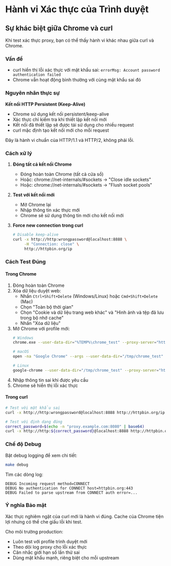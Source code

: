 # Hành vi Xác thực của Trình duyệt

## Sự khác biệt giữa Chrome và curl

Khi test xác thực proxy, bạn có thể thấy hành vi khác nhau giữa curl và Chrome.

### Vấn đề
- curl hiển thị lỗi xác thực với mật khẩu sai: `errorMsg: Account password authentication failed`
- Chrome vẫn hoạt động bình thường với cùng mật khẩu sai đó

### Nguyên nhân thực sự

**Kết nối HTTP Persistent (Keep-Alive)**
- Chrome sử dụng kết nối persistent/keep-alive
- Xác thực chỉ kiểm tra khi thiết lập kết nối mới
- Kết nối đã thiết lập sẽ được tái sử dụng cho nhiều request
- curl mặc định tạo kết nối mới cho mỗi request

Đây là hành vi chuẩn của HTTP/1.1 và HTTP/2, không phải lỗi.

### Cách xử lý

1. **Đóng tất cả kết nối Chrome**
   - Đóng hoàn toàn Chrome (tất cả cửa sổ)
   - Hoặc: chrome://net-internals/#sockets → "Close idle sockets"
   - Hoặc: chrome://net-internals/#sockets → "Flush socket pools"

2. **Test với kết nối mới**
   - Mở Chrome lại
   - Nhập thông tin xác thực mới
   - Chrome sẽ sử dụng thông tin mới cho kết nối mới

3. **Force new connection trong curl**
   ```bash
   # Disable keep-alive
   curl -x http://http:wrongpassword@localhost:8888 \
        -H "Connection: close" \
        http://httpbin.org/ip
   ```

### Cách Test Đúng

#### Trong Chrome
1. Đóng hoàn toàn Chrome
2. Xóa dữ liệu duyệt web:
   - Nhấn `Ctrl+Shift+Delete` (Windows/Linux) hoặc `Cmd+Shift+Delete` (Mac)
   - Chọn "Toàn bộ thời gian"
   - Chọn "Cookie và dữ liệu trang web khác" và "Hình ảnh và tệp đã lưu trong bộ nhớ cache"
   - Nhấn "Xóa dữ liệu"
3. Mở Chrome với profile mới:
   ```bash
   # Windows
   chrome.exe --user-data-dir="%TEMP%\chrome_test" --proxy-server="http://localhost:8888"
   
   # macOS
   open -na "Google Chrome" --args --user-data-dir="/tmp/chrome_test" --proxy-server="http://localhost:8888"
   
   # Linux
   google-chrome --user-data-dir="/tmp/chrome_test" --proxy-server="http://localhost:8888"
   ```
4. Nhập thông tin sai khi được yêu cầu
5. Chrome sẽ hiển thị lỗi xác thực

#### Trong curl
```bash
# Test với mật khẩu sai
curl -x http://http:wrongpassword@localhost:8888 http://httpbin.org/ip

# Test với định dạng đúng
correct_password=$(echo -n "proxy.example.com:8080" | base64)
curl -x http://http:${correct_password}@localhost:8888 http://httpbin.org/ip
```

### Chế độ Debug

Bật debug logging để xem chi tiết:
```bash
make debug
```

Tìm các dòng log:
```
DEBUG Incoming request method=CONNECT
DEBUG No authentication for CONNECT host=httpbin.org:443
DEBUG Failed to parse upstream from CONNECT auth error=...
```

### Ý nghĩa Bảo mật

Xác thực nghiêm ngặt của curl mới là hành vi đúng. Cache của Chrome tiện lợi nhưng có thể che giấu lỗi khi test.

Cho môi trường production:
- Luôn test với profile trình duyệt mới
- Theo dõi log proxy cho lỗi xác thực
- Cân nhắc giới hạn số lần thử sai
- Dùng mật khẩu mạnh, riêng biệt cho mỗi upstream